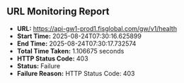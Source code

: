 ## URL Monitoring Report

- **URL:** https://api-gw1-prod1.fisglobal.com/gw/v1/health
- **Start Time:** 2025-08-24T07:30:16.625899
- **End Time:** 2025-08-24T07:30:17.732574
- **Total Time Taken:** 1.106675 seconds
- **HTTP Status Code:** 403
- **Status:** Failure
- **Failure Reason:** HTTP Status Code: 403
